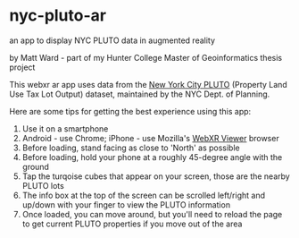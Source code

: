 # nyc-pluto-ar
an app to display NYC PLUTO data in augmented reality

by Matt Ward - part of my Hunter College Master of Geoinformatics thesis project

This webxr ar app uses data from the [New York City PLUTO](https://www1.nyc.gov/site/planning/data-maps/open-data/dwn-pluto-mappluto.page) (Property Land Use Tax Lot Output) dataset, maintained by the NYC Dept. of Planning.

Here are some tips for getting the best experience using this app:

1. Use it on a smartphone
2. Android - use Chrome; iPhone - use Mozilla's [WebXR Viewer](https://apps.apple.com/us/app/webxr-viewer/id1295998056) browser
3. Before loading, stand facing as close to 'North' as possible
4. Before loading, hold your phone at a roughly 45-degree angle with the ground
5. Tap the turqoise cubes that appear on your screen, those are the nearby PLUTO lots
6. The info box at the top of the screen can be scrolled left/right and up/down with your finger to view the PLUTO information
7. Once loaded, you can move around, but you'll need to reload the page to get current PLUTO properties if you move out of the area
